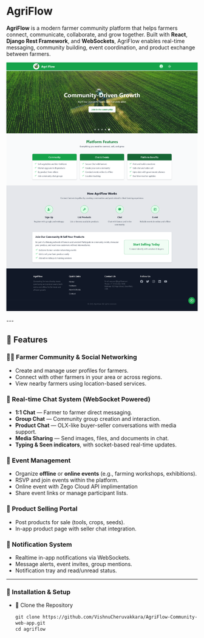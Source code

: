 # AgriFlow

**AgriFlow** is a modern farmer community platform that helps farmers connect, communicate, collaborate, and grow together. Built with **React**, **Django Rest Framework**, and **WebSockets**, AgriFlow enables real-time messaging, community building, event coordination, and product exchange between farmers.
<p align="center">
  <img src="./assets/AgriFlowLandingPageReadMe1.png" alt="AgriFlow Logo" width="full"/>
</p>
---

## 🚀 Features

### 👨‍🌾 Farmer Community & Social Networking
- Create and manage user profiles for farmers.
- Connect with other farmers in your area or across regions.
- View nearby farmers using location-based services.

### 💬 Real-time Chat System (WebSocket Powered)
- **1:1 Chat** — Farmer to farmer direct messaging.
- **Group Chat** — Community group creation and interaction.
- **Product Chat** — OLX-like buyer-seller conversations with media support.
- **Media Sharing** — Send images, files, and documents in chat.
- **Typing & Seen indicators**, with socket-based real-time updates.

### 📅 Event Management
- Organize **offline** or **online events** (e.g., farming workshops, exhibitions).
- RSVP and join events within the platform.
- Online event with Zego Cloud API implimentation
- Share event links or manage participant lists.

### 🛒 Product Selling Portal
- Post products for sale (tools, crops, seeds).
- In-app product page with seller chat integration.

### 🔔 Notification System
- Realtime in-app notifications via WebSockets.
- Message alerts, event invites, group mentions.
- Notification tray and read/unread status.

---
### 🧩 Installation & Setup
- 📁 Clone the Repository
  
  ```
  git clone https://github.com/VishnuCheruvakkara/AgriFlow-Community-web-app.git
  cd agriflow

  ```





